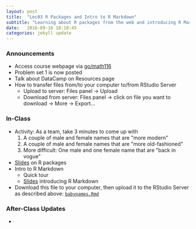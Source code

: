 ```yaml
---
layout: post
title:  "Lec03 R Packages and Intro to R Markdown"
subtitle: "Learning about R packages from the web and introducing R Markdown for reproducible research."
date:   2016-09-16 10:10:45
categories: jekyll update
---
```



### Announcements

* Access course webpage via [go/math116](https://rudeboybert.github.io/MATH116/)
* Problem set 1 is now posted
* Talk about DataCamp on Resources page
* How to transfer files from/to your computer to/from RStudio Server
    + Upload to server: Files panel -> Upload
    + Download from server: Files panel -> click on file you want to download -> More -> Export...


### In-Class
* Activity: As a team, take 3 minutes to come up with
    1. A couple of male and female names that are "more modern"
    1. A couple of male and female names that are "more old-fashioned"
    1. More difficult: One male and one female name that are "back in vogue"
* <a href = "{{ site.baseurl }}/assets/1-Intro_and_Tools/Intro_to_R_Packages.html" target = "_blank">Slides</a> on R packages
* Intro to R Markdown
    + Quick tour
    + <a href = "https://prezi.com/cqicx3j0i6kt/reproducible/" target = "_blank">Slides</a> introducing R Markdown
* Download this file to your computer, then upload it to the RStudio Server as described above: <a href="{{ site.baseurl }}/assets/1-Intro_and_Tools/babynames.Rmd" target="_blank">`babynames.Rmd`</a>


### After-Class Updates

* 
